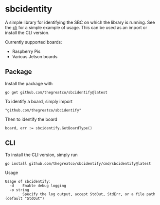 # sbcidentity

A simple library for identifying the SBC on which the library is running. See the [cli](cmd/sbcidentify/main.go) for a simple example of usage. This can be used as an import or install the CLI version.

Currently supported boards:
* Raspberry Pis
* Various Jetson boards

## Package

Install the package with
```
go get github.com/thegreatco/sbcidentify@latest
```

To identify a board, simply import
```
"github.com/thegreatco/sbcidentify"
```
Then to identify the board
```
board, err := sbcidentify.GetBoardType()
```

## CLI

To install the CLI version, simply run
```
go install github.com/thegreatco/sbcidentify/cmd/sbcidentify@latest
```

Usage
```
Usage of sbcidentify:
  -d    Enable debug logging
  -o string
        Specify the log output, accept StdOut, StdErr, or a file path (default "StdOut")
```
